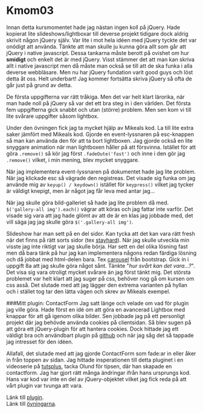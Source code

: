 
Kmom03
================

Innan detta kursmomentet hade jag nästan ingen koll på jQuery. Hade kopierat
lite slideshows/lightboxar till deverse projekt tidigare dock aldrig skrivit 
någon jQuery själv. Var lite i mot hela idéen med jQuery tyckte det var onödigt
att använda. Tänkte att man skulle ju kunna göra allt som går att jQuery i native
javascript. Dessa tankarna måste berott på ovishet om hur **smidigt** och enkelt 
det är med jQuery. Visst stämmer det att man kan skriva allt i native javascript
men då måste man också se till att de ska funka i alla deverse webbläsare. Men nu
har jQuery fundation varit good guys och löst detta åt oss. Helt underbart! Jag
kommer fortsätta skriva jQuery så ofta de går just på grund av detta.

De första uppgifterna var rätt tråkiga. Men det var helt klart lärorika, när man 
hade noll på jQuery så var det ett bra steg in i den världen. Det första fem 
uppgifterna gick snabbt och utan (större) problem. Men sen kom vi till lite 
svårare uppgifter såsom lightbox.

Under den övningen fick jag ta mycket hjälp av Mikeals kod. La till lite extra 
saker jämfört med Mikeals kod. Gjorde en event-lyssnaren på esc-knappen så man 
kan använda den för att ta bort lightboxen. Jag gjorde också en lite snyggare 
animation när man lightboxen håller på att försvinna. Istället för att göra 
`.remove()` så kör jag först `.fadeOute('fast')` och inne i den gör jag `.remove()`
vilket, i min mening, blev mycket snyggare. 

När jag implementera event-lyssnaren på dokumentet hade jag lite problem. När
jag klickade esc så vägrade den registreas. Det visade sig funka om jag använde
mig av `keyup() / keydown()` istället för `keypress()` vilket jag tycker är väldigt
knepigt, men är något jag får leva med antar jag...

När jag skulle göra bild-galleriet så hade jag lite problem då med. `$('gallery-all img').each()`
vägrar att köras och jag fattar inte varför. Det visade sig vara att jag hade glömt av att de är 
en klas jag jobbade med, det vill säga jag jag skulle göra `$('.gallery-all img')`. 

Slideshow har man sett på en del sidor. Kan tycka att det kan vara rätt fresh när 
det finns på rätt sorts sidor (tex [stayhard](https://stayhard.se/)). När jag skulle 
utveckla min visste jag inte riktigt var jag skulle börja. Har sett en del olika
lösning fast men då bara tänk på hur jag kan implementera någons redan färdiga lösning 
och då jobbat med html-delen bara. Tex [carousel](http://getbootstrap.com/javascript/#carousel) 
från bootstrap. Gick in i uppgift 8a att jag skulle göra något sånt. Tänkte "_hur 
svårt kan det vara...?_". Det visa sig vara otroligt mycket svårare än jag först 
tänkt mig. Det största problemet var helt klart att jag suger på css, behöver nog 
gå om kursen om css asså. Det slutade med att jag lägger den extrema varianten på 
hyllan och i stället tog tar den lätta vägen och skrev av Mikeals exempel. 

###Mitt plugin: ContactForm
Jag satt länge och velade om vad för plugin jag ville göra. Hade först en idé om att 
göra en avancerad Lightbox med knappar för att gå igenom olika bilder. Sen jobbade
jag på ett personligt projekt där jag behövde använda cookies på clientsidan. Så 
blev sugen på att göra ett jQuery-plugin för att hantera cookies. Dock hittade jag ett
väldigt bra och användbart plugin på [github](https://github.com/carhartl/jquery-cookie)
och när jag såg det så tappade jag intresset för den idéen.

Allafall, det slutade med att jag gjorde ContactForm som fade:ar in eller åker in från
toppen av sidan. Jag hittade insperationen till detta pluginet i en videoserie på 
[tutsplus](https://code.tutsplus.com/courses/30-days-to-learn-jquery/), tacka Olund
för tipsen, där han skapade en contactform. Jag har gjort rätt många ändringar
ifrån hans ursprungs kod. Hans var kod var inte en del av jQuery-objektet vilket
 jag fick reda på att vårt plugin var tvunga att vara. 

Länk till [plugin](http://www.student.bth.se/~jokd13/javascript/me/ContactForm.php).   
Länk till [övningarna](http://www.student.bth.se/~jokd13/javascript/playground/jQuery/).
